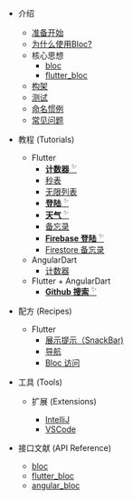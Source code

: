 - 介绍

  - [准备开始](zh-cn/gettingstarted.md)
  - [为什么使用Bloc?](zh-cn/whybloc.md)
  - 核心思想
    - [bloc](zh-cn/coreconcepts.md)
    - [flutter_bloc](zh-cn/flutterbloccoreconcepts.md)
  - [构架](zh-cn/architecture.md)
  - [测试](zh-cn/testing.md)
  - [命名惯例](zh-cn/blocnamingconventions.md)
  - [常见问题](zh-cn/faqs.md)

- 教程 (Tutorials)

  - Flutter
    - [**计数器** <sup>✨</sup>](zh-cn/fluttercountertutorial.md)
    - [秒表](zh-cn/fluttertimertutorial.md)
    - [无限列表](zh-cn/flutterinfinitelisttutorial.md)
    - [**登陆** <sup>✨</sup>](zh-cn/flutterlogintutorial.md)
    - [**天气** <sup>✨</sup>](flutterweathertutorial.md)
    - [备忘录](zh-cn/fluttertodostutorial.md)
    - [**Firebase 登陆** <sup>✨</sup>](zh-cn/flutterfirebaselogintutorial.md)
    - [Firestore 备忘录](zh-cn/flutterfirestoretodostutorial.md)
  - AngularDart
    - [计数器](zh-cn/angularcountertutorial.md)
  - Flutter + AngularDart
    - [**Github 搜索** <sup>✨</sup>](zh-cn/flutterangulargithubsearch.md)

- 配方 (Recipes)

  - Flutter
    - [展示提示（SnackBar)](zh-cn/recipesfluttershowsnackbar.md)
    - [导航](zh-cn/recipesflutternavigation.md)
    - [Bloc 访问](zh-cn/recipesflutterblocaccess.md)

- 工具 (Tools)

  - 扩展 (Extensions)

    - [IntelliJ](zh-cn/blocintellijextension.md)
    - [VSCode](zh-cn/blocvscodeextension.md)

- 接口文献 (API Reference)
  - [bloc](https://pub.dev/documentation/bloc/latest/bloc/bloc-library.html)
  - [flutter_bloc](https://pub.dev/documentation/flutter_bloc/latest/flutter_bloc/flutter_bloc-library.html)
  - [angular_bloc](https://pub.dev/documentation/angular_bloc/latest/angular_dart/angular_dart-library.html)
